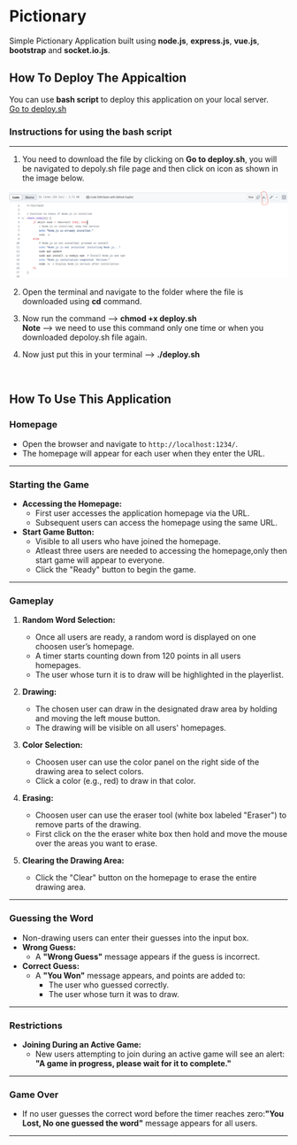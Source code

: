 # Pictionary
Simple Pictionary Application built using **node.js**, **express.js**, **vue.js**, **bootstrap** and **socket.io.js**.


## How To Deploy The Appicaltion 
You can use **bash script** to deploy this application on your local server.  
<a href="./deploy.sh">Go to deploy.sh</a>

### Instructions  for using the bash script
---
1. You need to download the file by clicking on **Go to deploy.sh**, you will be navigated to depoly.sh file page and then click on icon as shown in the image below.  
<img src="./deploy.png"/>  

2. Open the terminal and navigate to the folder where the file is downloaded using **cd** command.  

3. Now run the command -->   **chmod +x deploy.sh**  
  **Note** --> we need to use this command only one time or when you downloaded depoloy.sh file again.  

4. Now just put this in your terminal -->  **./deploy.sh**  


<br>

## How To Use This Application
### **Homepage**

- Open the browser and navigate to `http://localhost:1234/`.
- The homepage will appear for each user when they enter the URL.

---

### **Starting the Game**

- **Accessing the Homepage:**
  - First user accesses the application homepage via the URL.
  - Subsequent users can access the homepage using the same URL.
- **Start Game Button:**
  - Visible to all users who have joined the homepage.
  - Atleast three users are needed to accessing the homepage,only then start game will appear to everyone.
  - Click the "Ready" button to begin the game.

---

### **Gameplay**
1. **Random Word Selection:**
   - Once all users are ready, a random word is displayed on one choosen user’s homepage.
   - A timer starts counting down from 120 points in all users homepages.
   - The user whose turn it is to draw will be highlighted in the playerlist.

2. **Drawing:**
   - The chosen user can draw in the designated draw area by holding and moving the left mouse button.
   - The drawing will be visible on all users' homepages.

3. **Color Selection:**
   - Choosen user can use the color panel on the right side of the drawing area to select colors.
   - Click a color (e.g., red) to draw in that color.

4. **Erasing:**
   - Choosen user can use the eraser tool (white box labeled "Eraser") to remove parts of the drawing.
   -  First click on the the eraser white box then hold and move the mouse over the areas you want to erase.

5. **Clearing the Drawing Area:**
   - Click the "Clear" button on the homepage to erase the entire drawing area.

---

### **Guessing the Word**
- Non-drawing users can enter their guesses into the input box.
- **Wrong Guess:**
  - A **"Wrong Guess"** message appears if the guess is incorrect.
- **Correct Guess:**
  - A **"You Won"** message appears, and points are added to:
    - The user who guessed correctly.
    - The user whose turn it was to draw.

---

### **Restrictions**
- **Joining During an Active Game:**
  - New users attempting to join during an active game will see an alert: **"A game in progress, please wait for it to complete."**

---

### **Game Over**
- If no user guesses the correct word before the timer reaches zero:**"You Lost, No one guessed the word"** message appears for all users.

---

